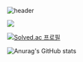 ![header](https://capsule-render.vercel.app/api?type=slice&color=A100FF&height=200&section=header&text=Hello&fontAlign=80&fontAlignY=13&fontColor=ffffff&fontSize=90&desc=I'M%20SeungSoo&descAlign=80&descAlignY=35&descSize=30&rotate=13)



   
   
   <img src="https://img.shields.io/badge/메일-EA4335?style=flat&logo=gmail&logoColor=white"/>

[![Solved.ac
프로필](http://mazassumnida.wtf/api/v2/generate_badge?boj={handle})](https://solved.ac/{handle})


![Anurag's GitHub stats](https://github-readme-stats.vercel.app/api?username=costudying&show_icons=true&theme=dark)

